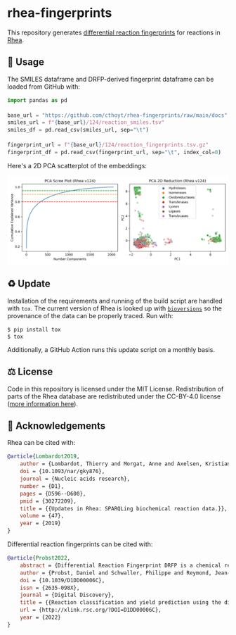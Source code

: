 # rhea-fingerprints

This repository
generates [differential reaction fingerprints](https://github.com/reymond-group/drfp) for reactions
in [Rhea](https://www.rhea-db.org).

## 🚀 Usage

The SMILES dataframe and DRFP-derived fingerprint dataframe can be loaded from GitHub with:

```python
import pandas as pd

base_url = "https://github.com/cthoyt/rhea-fingerprints/raw/main/docs"
smiles_url = f"{base_url}/124/reaction_smiles.tsv"
smiles_df = pd.read_csv(smiles_url, sep="\t")

fingerprint_url = f"{base_url}/124/reaction_fingerprints.tsv.gz"
fingerprint_df = pd.read_csv(fingerprint_url, sep="\t", index_col=0)
```

Here's a 2D PCA scatterplot of the embeddings:

![Scatterplot of DRFPs](docs/124/scatter.png)

## ♻️ Update

Installation of the requirements and running of the build script are handled with `tox`. The current
version of Rhea is looked up with [`bioversions`](https://github.com/cthoyt/bioversions) so the
provenance of the data can be properly traced. Run with:

```shell
$ pip install tox
$ tox
```

Additionally, a GitHub Action runs this update script on a monthly basis.

## ⚖️ License

Code in this repository is licensed under the MIT License. Redistribution of parts of the Rhea
database are redistributed under the CC-BY-4.0
license ([more information here](https://www.rhea-db.org/help/license-disclaimer)).

## 🙏 Acknowledgements

Rhea can be cited with:

```bibtex
@article{Lombardot2019,
    author = {Lombardot, Thierry and Morgat, Anne and Axelsen, Kristian B and Aimo, Lucila and Hyka-Nouspikel, Nevila and Niknejad, Anne and Ignatchenko, Alex and Xenarios, Ioannis and Coudert, Elisabeth and Redaschi, Nicole and Bridge, Alan},
    doi = {10.1093/nar/gky876},
    journal = {Nucleic acids research},
    number = {D1},
    pages = {D596--D600},
    pmid = {30272209},
    title = {{Updates in Rhea: SPARQLing biochemical reaction data.}},
    volume = {47},
    year = {2019}
}
```

Differential reaction fingerprints can be cited with:

```bibtex
@article{Probst2022,
    abstract = {Differential Reaction Fingerprint DRFP is a chemical reaction fingerprint enabling simple machine learning models running on standard hardware to reach DFT- and deep learning-based accuracies in reaction yield prediction and reaction classification.},
    author = {Probst, Daniel and Schwaller, Philippe and Reymond, Jean-Louis},
    doi = {10.1039/D1DD00006C},
    issn = {2635-098X},
    journal = {Digital Discovery},
    title = {{Reaction classification and yield prediction using the differential reaction fingerprint DRFP}},
    url = {http://xlink.rsc.org/?DOI=D1DD00006C},
    year = {2022}
}
```
